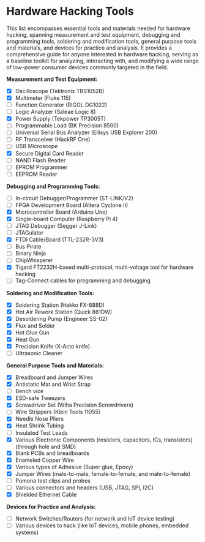 # Hardware Hacking Tools

This list encompasses essential tools and materials needed for hardware hacking, spanning measurement and test equipment, debugging and programming tools, soldering and modification tools, general purpose tools and materials, and devices for practice and analysis. It provides a comprehensive guide for anyone interested in hardware hacking, serving as a baseline toolkit for analyzing, interacting with, and modifying a wide range of low-power consumer devices commonly targeted in the field.

**Measurement and Test Equipment:**
- [x] Oscilloscope (Tektronix TBS1052B)
- [x] Multimeter (Fluke 115)
- [ ] Function Generator (RIGOL DG1022)
- [ ] Logic Analyzer (Saleae Logic 8)
- [x] Power Supply (Tekpower TP3005T)
- [ ] Programmable Load (BK Precision 8500)
- [ ] Universal Serial Bus Analyzer (Ellisys USB Explorer 200)
- [ ] RF Transceiver (HackRF One)
- [ ] USB Microscope
- [x] Secure Digital Card Reader
- [ ] NAND Flash Reader
- [ ] EPROM Programmer
- [ ] EEPROM Reader

**Debugging and Programming Tools:**
- [ ] In-circuit Debugger/Programmer (ST-LINK/V2)
- [ ] FPGA Development Board (Altera Cyclone II)
- [x] Microcontroller Board (Arduino Uno)
- [x] Single-board Computer (Raspberry Pi 4)
- [ ] JTAG Debugger (Segger J-Link)
- [ ] JTAGulator
- [x] FTDI Cable/Board (TTL-232R-3V3)
- [ ] Bus Pirate
- [ ] Binary Ninja
- [ ] ChipWhisperer
- [x] Tigard FT2232H-based multi-protocol, multi-voltage tool for hardware hacking
- [ ] Tag-Connect cables for programming and debugging

**Soldering and Modification Tools:**
- [x] Soldering Station (Hakko FX-888D)
- [x] Hot Air Rework Station (Quick 861DW)
- [x] Desoldering Pump (Engineer SS-02)
- [x] Flux and Solder
- [x] Hot Glue Gun
- [x] Heat Gun
- [x] Precision Knife (X-Acto knife)
- [ ] Ultrasonic Cleaner

**General Purpose Tools and Materials:**
- [x] Breadboard and Jumper Wires
- [x] Antistatic Mat and Wrist Strap
- [ ] Bench vice
- [x] ESD-safe Tweezers
- [x] Screwdriver Set (Wiha Precision Screwdrivers)
- [ ] Wire Strippers (Klein Tools 11055)
- [x] Needle Nose Pliers
- [x] Heat Shrink Tubing
- [ ] Insulated Test Leads
- [x] Various Electronic Components (resistors, capacitors, ICs, transistors) (through hole and SMD)
- [x] Blank PCBs and breadboards
- [x] Enameled Copper Wire
- [x] Various types of Adhesive (Super glue, Epoxy)
- [x] Jumper Wires (male-to-male, female-to-female, and male-to-female)
- [ ] Pomona test clips and probes
- [ ] Various connectors and headers (USB, JTAG, SPI, I2C)
- [x] Shielded Ethernet Cable

**Devices for Practice and Analysis:**
- [ ] Network Switches/Routers (for network and IoT device testing)
- [ ] Various devices to hack (like IoT devices, mobile phones, embedded systems)
